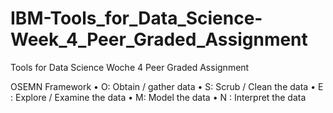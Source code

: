 # IBM-Tools_for_Data_Science-Week_4_Peer_Graded_Assignment
Tools for Data Science Woche 4 Peer Graded Assignment

OSEMN Framework
• O: Obtain / gather data
• S: Scrub / Clean the data
• E : Explore / Examine the data
• M: Model the data
• N : Interpret the data
